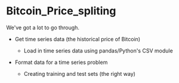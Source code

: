 # Bitcoin_Price_spliting
We've got a lot to go through.

* Get time series data (the historical price of Bitcoin)

  *  Load in time series data using pandas/Python's CSV module

* Format data for a time series problem
  * Creating training and test sets (the right way)
  
